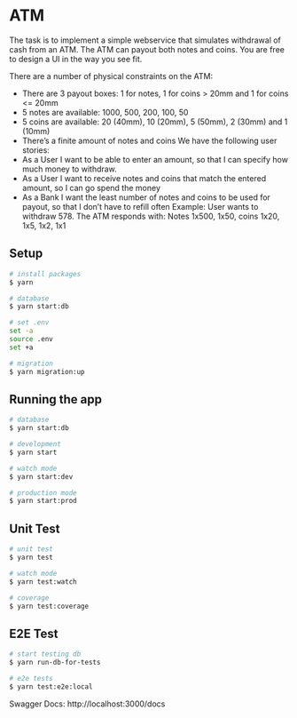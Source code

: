 # ATM
The task is to implement a simple webservice that simulates withdrawal of cash from an
ATM. The ATM can payout both notes and coins. You are free to design a UI in the way you
see fit.

There are a number of physical constraints on the ATM:

 - There are 3 payout boxes: 1 for notes, 1 for coins > 20mm and 1 for coins <= 20mm
 - 5 notes are available: 1000, 500, 200, 100, 50
 - 5 coins are available: 20 (40mm), 10 (20mm), 5 (50mm), 2 (30mm) and 1 (10mm)
 - There’s a finite amount of notes and coins
We have the following user stories:
 - As a User I want to be able to enter an amount, so that I can specify how much
money to withdraw.
 -  As a User I want to receive notes and coins that match the entered amount, so I can
go spend the money
 -  As a Bank I want the least number of notes and coins to be used for payout, so that I
don’t have to refill often
Example: User wants to withdraw 578. The ATM responds with: Notes 1x500, 1x50, coins
1x20, 1x5, 1x2, 1x1

## Setup
```bash
# install packages
$ yarn

# database
$ yarn start:db

# set .env
set -a
source .env
set +a

# migration
$ yarn migration:up
```

## Running the app

```bash
# database
$ yarn start:db

# development
$ yarn start

# watch mode
$ yarn start:dev

# production mode
$ yarn start:prod
```

## Unit Test
```bash
# unit test
$ yarn test

# watch mode
$ yarn test:watch

# coverage
$ yarn test:coverage
```

## E2E Test

```bash
# start testing db
$ yarn run-db-for-tests

# e2e tests
$ yarn test:e2e:local
```

Swagger Docs: http://localhost:3000/docs

